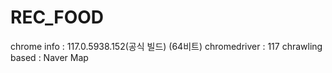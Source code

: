 # REC_FOOD
chrome info : 117.0.5938.152(공식 빌드) (64비트) chromedriver : 117 chrawling based : Naver Map